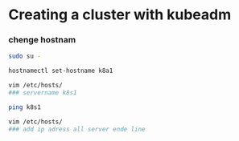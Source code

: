 
# Creating a cluster with kubeadm
### chenge hostnam
```bash
sudo su -
```
```bash
hostnamectl set-hostname k8a1
```
```bash
vim /etc/hosts/
### servername k8s1
```
```bash
ping k8s1
```
```bash
vim /etc/hosts/
### add ip adress all server ende line
```
